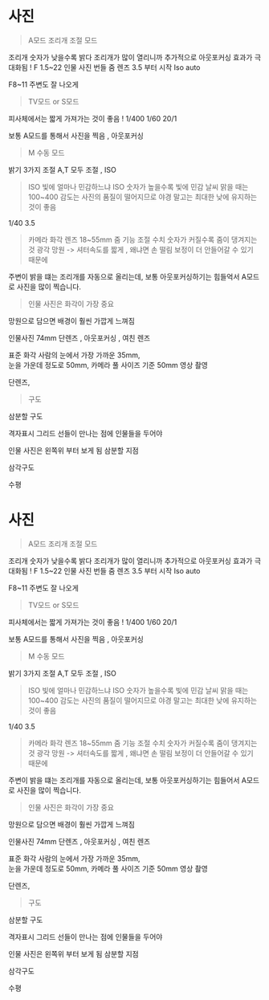 # 사진

> A모드 조리개  조절 모드

조리개 숫자가 낮을수록 밝다 조리개가 많이 열리니까 
추가적으로 아웃포커싱 효과가 극대화됨 !
F 1.5~22 
인물 사진 
번들 줌 렌즈 3.5 부터 시작
Iso auto

F8~11 
주변도 잘 나오게 

> TV모드 or S모드 

피사체에서는 짧게 가져가는 것이 좋음 !
1/400 
1/60 
20/1 

보통 A모드를 통해서 사진을 찍음 , 
아웃포커싱 

> M 수동 모드 

밝기 3가지 조절 
A,T 모두 조절 , ISO

> ISO
빛에 얼마나 민감하느냐 
ISO 숫자가 높을수록 빛에 민감 
날씨 맑을 때는 100~400
감도는 사진의 품질이 떨어지므로 
야경 말고는 최대한 낮에 유지하는 것이 좋음 

1/40 3.5


> 카메라 화각 
렌즈 18~55mm
줌 기능 조절 수치 
숫자가 커질수록 줌이 댕겨지는 것 
광각
망원 -> 셔터속도를 짧게  , 왜냐면 손 떨림 보정이 더 안들어갈 수 있기 때문에 


주변이 밝을 떄는 조리개를 자동으로 올리는데, 보통 아웃포커싱하기는 힘들억서 A모드로 사진을 많이 찍습니다. 
 
> 인물 사진은 화각이 가장 중요 


망원으로 담으면 배경이 훨씬 가깝게 느껴짐 

인물사진
74mm 단렌즈 , 아웃포커싱 , 여친 렌즈 

표준 화각 
사람의 눈에서 가장 가까운 
35mm,  
눈을 가운데 정도로 
50mm,  카메라 풀 사이즈 기준 
50mm 영상 촬영 

단렌즈, 

> 구도 

삼분할 구도 

격자표시 그리드 
선들이 만나는 점에 인물들을 두어야 

인물 사진은 
왼쪽위 부터 보게 됨 
삼분할 지점 


삼각구도 

수평 
# 사진
> A모드 조리개  조절 모드

조리개 숫자가 낮을수록 밝다 조리개가 많이 열리니까 
추가적으로 아웃포커싱 효과가 극대화됨 !
F 1.5~22 
인물 사진 
번들 줌 렌즈 3.5 부터 시작
Iso auto

F8~11 
주변도 잘 나오게 

> TV모드 or S모드 

피사체에서는 짧게 가져가는 것이 좋음 !
1/400 
1/60 
20/1 

보통 A모드를 통해서 사진을 찍음 , 
아웃포커싱 

> M 수동 모드 

밝기 3가지 조절 
A,T 모두 조절 , ISO

> ISO
빛에 얼마나 민감하느냐 
ISO 숫자가 높을수록 빛에 민감 
날씨 맑을 때는 100~400
감도는 사진의 품질이 떨어지므로 
야경 말고는 최대한 낮에 유지하는 것이 좋음 

1/40 3.5


> 카메라 화각 
렌즈 18~55mm
줌 기능 조절 수치 
숫자가 커질수록 줌이 댕겨지는 것 
광각
망원 -> 셔터속도를 짧게  , 왜냐면 손 떨림 보정이 더 안들어갈 수 있기 때문에 


주변이 밝을 떄는 조리개를 자동으로 올리는데, 보통 아웃포커싱하기는 힘들어서 A모드로 사진을 많이 찍습니다. 
 
> 인물 사진은 화각이 가장 중요 


망원으로 담으면 배경이 훨씬 가깝게 느껴짐 

인물사진
74mm 단렌즈 , 아웃포커싱 , 여친 렌즈 

표준 화각 
사람의 눈에서 가장 가까운 
35mm,  
눈을 가운데 정도로 
50mm,  카메라 풀 사이즈 기준 
50mm 영상 촬영 

단렌즈, 

> 구도 

삼분할 구도 

격자표시 그리드 
선들이 만나는 점에 인물들을 두어야 

인물 사진은 
왼쪽위 부터 보게 됨 
삼분할 지점 


삼각구도 

수평 
